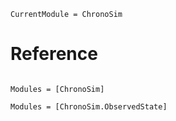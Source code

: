 ```@meta
CurrentModule = ChronoSim
```

# Reference

```@index
```

```@autodocs
Modules = [ChronoSim]
```

```@autodocs
Modules = [ChronoSim.ObservedState]
```
